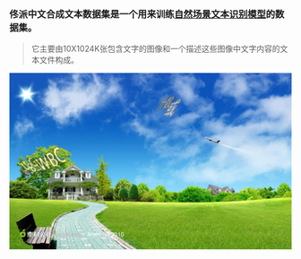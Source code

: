 ### 佟派中文合成文本数据集是一个用来训练[自然场景文本识别模型](https://tongpi.github.io/basicOCR/)的数据集。

> 它主要由10X1024K张包含文字的图像和一个描述这些图像中文字内容的文本文件构成。
> 
![](docs/images/1.png)

